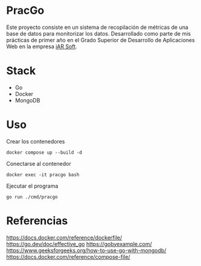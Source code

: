 # PracGo

Este proyecto consiste en un sistema de recopilación de métricas de una base de datos para monitorizar los datos. Desarrollado como parte de mis prácticas de primer año en el Grado Superior de Desarrollo de Aplicaciones Web en la empresa [iAR Soft](https://www.iar-soft.com/).

# Stack

- Go
- Docker
- MongoDB

# Uso

Crear los contenedores
```
docker compose up --build -d
```

Conectarse al contenedor
```
docker exec -it pracgo bash
```

Ejecutar el programa

```
go run ./cmd/pracgo
```

# Referencias

https://docs.docker.com/reference/dockerfile/
https://go.dev/doc/effective_go
https://gobyexample.com/
https://www.geeksforgeeks.org/how-to-use-go-with-mongodb/
https://docs.docker.com/reference/compose-file/
